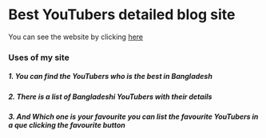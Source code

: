 # Best YouTubers detailed blog site
You can see the website by clicking [here](https://assignment-9-mahfuj-sunny.netlify.app/)

### Uses of my site
##### 1. You can find the YouTubers who is the best in Bangladesh 

##### 2. There is a list of Bangladeshi YouTubers with their details

##### 3. And Which one is your favourite you can list the favourite YouTubers in a que clicking the favourite button   
